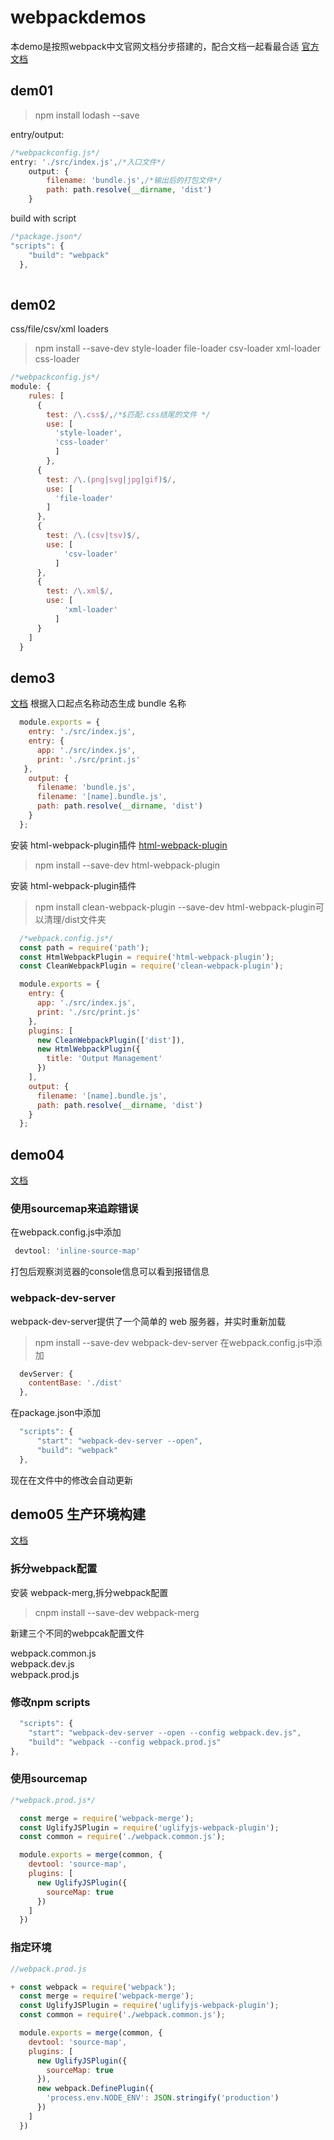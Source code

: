 # webpackdemos
本demo是按照webpack中文官网文档分步搭建的，配合文档一起看最合适
 [官方文档](https://doc.webpack-china.org/guides/)
## dem01

> npm install lodash --save

entry/output: 
```Javascript
/*webpackconfig.js*/
entry: './src/index.js',/*入口文件*/
    output: {
        filename: 'bundle.js',/*输出后的打包文件*/
        path: path.resolve(__dirname, 'dist')
    }
```
build with script
``` Javascript
/*package.json*/
"scripts": {
    "build": "webpack"
  },
  
```
## dem02

css/file/csv/xml loaders<br>

> npm install --save-dev style-loader file-loader csv-loader xml-loader css-loader

```Javascript
/*webpackconfig.js*/
module: {
    rules: [
      {
        test: /\.css$/,/*$匹配.css结尾的文件 */
        use: [
          'style-loader',
          'css-loader'
          ]
        },
      {
        test: /\.(png|svg|jpg|gif)$/,
        use: [
          'file-loader'
        ]
      },
      {
        test: /\.(csv|tsv)$/,
        use: [
            'csv-loader'
          ]
      },
      {
        test: /\.xml$/,
        use: [
            'xml-loader'
          ]
      }
    ]
  }
```
## demo3
[文档]()
根据入口起点名称动态生成 bundle 名称
```Javascript
  module.exports = {
    entry: './src/index.js',
    entry: {
      app: './src/index.js',
      print: './src/print.js'
   },
    output: {
      filename: 'bundle.js',
      filename: '[name].bundle.js',
      path: path.resolve(__dirname, 'dist')
    }
  };
```
安装 html-webpack-plugin插件 [html-webpack-plugin](https://github.com/jantimon/html-webpack-plugin)
> npm install --save-dev html-webpack-plugin


安装 html-webpack-plugin插件
> npm install clean-webpack-plugin --save-dev
html-webpack-plugin可以清理/dist文件夹

```javascript
  /*webpack.config.js*/
  const path = require('path');
  const HtmlWebpackPlugin = require('html-webpack-plugin');
  const CleanWebpackPlugin = require('clean-webpack-plugin');

  module.exports = {
    entry: {
      app: './src/index.js',
      print: './src/print.js'
    },
    plugins: [
      new CleanWebpackPlugin(['dist']),
      new HtmlWebpackPlugin({
        title: 'Output Management'
      })
    ],
    output: {
      filename: '[name].bundle.js',
      path: path.resolve(__dirname, 'dist')
    }
  };
```

## demo04 
[文档](https://doc.webpack-china.org/guides/hot-module-replacement/)

### 使用sourcemap来追踪错误

在webpack.config.js中添加
```Javascript
 devtool: 'inline-source-map' 
 ```
打包后观察浏览器的console信息可以看到报错信息

### webpack-dev-server

webpack-dev-server提供了一个简单的 web 服务器，并实时重新加载

> npm install --save-dev webpack-dev-server
在webpack.config.js中添加
```Javascript
  devServer: {
    contentBase: './dist'
  },
```
在package.json中添加
``` Javascript
  "scripts": {
      "start": "webpack-dev-server --open",
      "build": "webpack"
  },
```

现在在文件中的修改会自动更新 

## demo05 生产环境构建 
[文档](https://doc.webpack-china.org/guides/production/)

### 拆分webpack配置
安装 webpack-merg,拆分webpack配置
> cnpm install --save-dev webpack-merg


新建三个不同的webpcak配置文件

 webpack.common.js<br>
 webpack.dev.js<br>
 webpack.prod.js
 
### 修改npm scripts

```javascript
  "scripts": {
    "start": "webpack-dev-server --open --config webpack.dev.js",
    "build": "webpack --config webpack.prod.js"
},

```

### 使用sourcemap

```javascript
/*webpack.prod.js*/

  const merge = require('webpack-merge');
  const UglifyJSPlugin = require('uglifyjs-webpack-plugin');
  const common = require('./webpack.common.js');

  module.exports = merge(common, {
    devtool: 'source-map',
    plugins: [
      new UglifyJSPlugin({
        sourceMap: true
      })
    ]
  })
```

### 指定环境
```javascript
//webpack.prod.js

+ const webpack = require('webpack');
  const merge = require('webpack-merge');
  const UglifyJSPlugin = require('uglifyjs-webpack-plugin');
  const common = require('./webpack.common.js');

  module.exports = merge(common, {
    devtool: 'source-map',
    plugins: [
      new UglifyJSPlugin({
        sourceMap: true
      }),
      new webpack.DefinePlugin({
        'process.env.NODE_ENV': JSON.stringify('production')
      })
    ]
  })
  ```